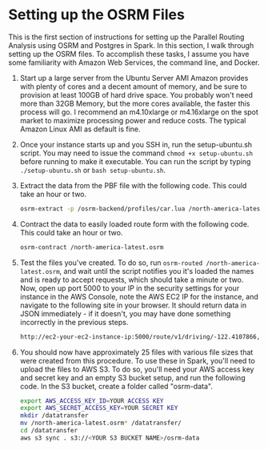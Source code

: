 # Setting up the OSRM Files

This is the first section of instructions for setting up the Parallel Routing Analysis using OSRM and Postgres in Spark. In this section, I walk through setting up the OSRM files. To accomplish these tasks, I assume you have some familiarity with Amazon Web Services, the command line, and Docker.

1. Start up a large server from the Ubuntu Server AMI Amazon provides with plenty of cores and a decent amount of memory, and be sure to provision at least 100GB of hard drive space. You probably won't need more than 32GB Memory, but the more cores available, the faster this process will go. I recommend an m4.10xlarge or m4.16xlarge on the spot market to maximize processing power and reduce costs. The typical Amazon Linux AMI as default is fine.

2. Once your instance starts up and you SSH in, run the setup-ubuntu.sh script. You may need to issue the command `chmod +x setup-ubuntu.sh` before running to make it executable. You can run the script by typing `./setup-ubuntu.sh` or `bash setup-ubuntu.sh`.

3. Extract the data from the PBF file with the following code. This could take an hour or two.

   ```bash
   osrm-extract -p /osrm-backend/profiles/car.lua /north-america-latest.osm.pbf
   ```

4. Contract the data to easily loaded route form with the following code. This could take an hour or two.

   ```bash
   osrm-contract /north-america-latest.osrm
   ```

5. Test the files you've created. To do so, run `osrm-routed /north-america-latest.osrm`, and wait until the script notifies you it's loaded the names and is ready to accept requests, which should take a minute or two. Now, open up port 5000 to your IP in the security settings for your instance in the AWS Console, note the AWS EC2 IP for the instance, and navigate to the following site in your browser. It should return data in JSON immediately - if it doesn't, you may have done something incorrectly in the previous steps.

   ```html
   http://ec2-your-ec2-instance-ip:5000/route/v1/driving/-122.4107866,37.776945;-122.4297977,37.7857002
   ```

6. You should now have approximately 25 files with various file sizes that were created from this procedure. To use these in Spark, you'll need to upload the files to AWS S3. To do so, you'll need your AWS access key and secret key and an empty S3 bucket setup, and run the following code. In the S3 bucket, create a folder called "osrm-data".

   ```bash
   export AWS_ACCESS_KEY_ID=YOUR ACCESS KEY
   export AWS_SECRET_ACCESS_KEY=YOUR SECRET KEY
   mkdir /datatransfer
   mv /north-america-latest.osrm* /datatransfer/
   cd /datatransfer
   aws s3 sync . s3://<YOUR S3 BUCKET NAME>/osrm-data
   ```
